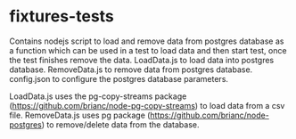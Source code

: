 # fixtures-tests

  Contains nodejs script to load and remove data from postgres database as a function which can be used in a test to load data and then start test, once the test finishes remove the data.
  LoadData.js to load data into postgres database.
  RemoveData.js to remove data from postgres database.
  config.json to configure the postgres database parameters.

  LoadData.js uses the pg-copy-streams package (https://github.com/brianc/node-pg-copy-streams) to load data from a csv file.
  RemoveData.js uses pg package (https://github.com/brianc/node-postgres) to remove/delete data from the database.
